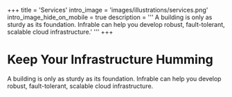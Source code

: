 +++
title = 'Services'
intro_image = 'images/illustrations/services.png'
intro_image_hide_on_mobile = true
description = '''
A building is only as sturdy as its foundation. Infrable can help you develop
robust, fault-tolerant, scalable cloud infrastructure.'
'''
+++

# Keep Your Infrastructure Humming

A building is only as sturdy as its foundation. Infrable can help you develop robust, fault-tolerant, scalable cloud infrastructure.
